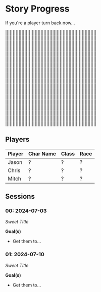 # Story Progress
If you're a player turn back now...

||||||||||||||||||||||||||||||||||||||||||||||||||||||||||||||  
||||||||||||||||||||||||||||||||||||||||||||||||||||||||||||||  
||||||||||||||||||||||||||||||||||||||||||||||||||||||||||||||  
||||||||||||||||||||||||||||||||||||||||||||||||||||||||||||||  
||||||||||||||||||||||||||||||||||||||||||||||||||||||||||||||  
||||||||||||||||||||||||||||||||||||||||||||||||||||||||||||||  
||||||||||||||||||||||||||||||||||||||||||||||||||||||||||||||  
||||||||||||||||||||||||||||||||||||||||||||||||||||||||||||||  
||||||||||||||||||||||||||||||||||||||||||||||||||||||||||||||  
||||||||||||||||||||||||||||||||||||||||||||||||||||||||||||||  
||||||||||||||||||||||||||||||||||||||||||||||||||||||||||||||  
||||||||||||||||||||||||||||||||||||||||||||||||||||||||||||||  
||||||||||||||||||||||||||||||||||||||||||||||||||||||||||||||  
||||||||||||||||||||||||||||||||||||||||||||||||||||||||||||||  
||||||||||||||||||||||||||||||||||||||||||||||||||||||||||||||  
||||||||||||||||||||||||||||||||||||||||||||||||||||||||||||||  
||||||||||||||||||||||||||||||||||||||||||||||||||||||||||||||  
||||||||||||||||||||||||||||||||||||||||||||||||||||||||||||||  

## Players
| Player  | Char Name | Class | Race |
| :------ | :------ | :------ | :------ |
| Jason | ? | ? | ? |
| Chris | ? | ? | ? |
| Mitch | ? | ? | ? |

## Sessions

### 00: 2024-07-03 
*Sweet Title*

**Goal(s)**
- Get them to...

### 01: 2024-07-10
*Sweet Title*

**Goal(s)**
- Get them to...